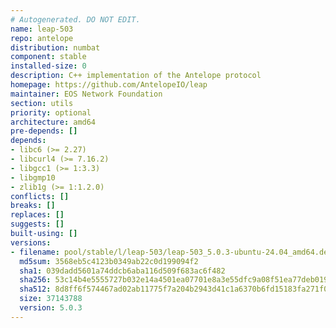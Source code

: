 ```yaml
---
# Autogenerated. DO NOT EDIT.
name: leap-503
repo: antelope
distribution: numbat
component: stable
installed-size: 0
description: C++ implementation of the Antelope protocol
homepage: https://github.com/AntelopeIO/leap
maintainer: EOS Network Foundation
section: utils
priority: optional
architecture: amd64
pre-depends: []
depends:
- libc6 (>= 2.27)
- libcurl4 (>= 7.16.2)
- libgcc1 (>= 1:3.3)
- libgmp10
- zlib1g (>= 1:1.2.0)
conflicts: []
breaks: []
replaces: []
suggests: []
built-using: []
versions:
- filename: pool/stable/l/leap-503/leap-503_5.0.3-ubuntu-24.04_amd64.deb
  md5sum: 3568eb5c4123b0349ab22c0d199094f2
  sha1: 039dadd5601a74ddcb6aba116d509f683ac6f482
  sha256: 53c14b4e5555727b032e14a4501ea07701e8a3e55dfc9a08f51ea77deb019bed
  sha512: 8d8ff6f574467ad02ab11775f7a204b2943d41c1a6370b6fd15183fa271f0e4a99229e73fb8df88f2f7d3dbb159c87f6450d796e524df0bb47ecfd69a3b5ece9
  size: 37143788
  version: 5.0.3
---
```


